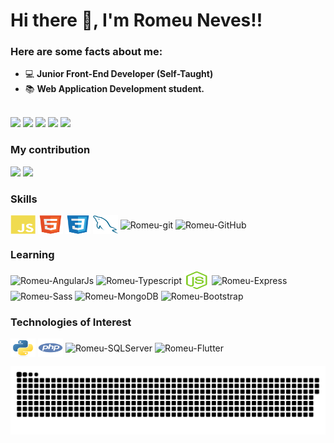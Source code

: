 # Hi there 👋, I'm Romeu Neves!! 

### Here are some facts about me:
- 💻 **Junior Front-End Developer (Self-Taught)**
- 📚 **Web Application Development student.**

<br>

<div>
  <a href="https://instagram.com/romeunevesr" target="_blank"><img src="https://img.shields.io/badge/-Instagram-%23E4405F?style=for-the-badge&logo=instagram&logoColor=white" target="_blank"></a>
  <a href = "mailto:nevesromeu21@gmail.com"><img src="https://img.shields.io/badge/Gmail-D14836?style=for-the-badge&logo=gmail&logoColor=white" target="_blank"></a> 
  <a href = "https://portfolio-romeu-neves.herokuapp.com/#home"><img src="https://img.shields.io/badge/MY WEB-a044ff?style=for-the-badge&logo=&logoColor=white" target="_blank"></a>
 <a href = "https://www.linkedin.com/in/romeu-neves-6b1340184/"><img src="https://img.shields.io/badge/Linkedin-0077b5?style=for-the-badge&logo=Linkedin&logoColor=white" target="_blank"></a>
  <a href = "https://medium.com/@rneves_91600"><img src="https://img.shields.io/badge/Medium-ff0000?style=for-the-badge&logo=Medium&logoColor=white" target="_blank"></a>
</div>
 
### My contribution 
  <div>
    <img height="180em" src="https://github-readme-stats.vercel.app/api?username=rnevesphp&show_icons=true&theme=dark&include_all_commits=true&count_private=true"/>
    <img height="180em" src="https://github-readme-stats.vercel.app/api/top-langs/?username=rnevesphp&layout=compact&langs_count=8&theme=dark"/>
  </div>

 ### Skills
  <div style="display: inline_block">
    <img align="center" alt="Romeu-Js" height="30" width="40" src="https://raw.githubusercontent.com/devicons/devicon/master/icons/javascript/javascript-plain.svg" />
    <img align="center" alt="Romeu-HTML" height="30" width="40" src="https://raw.githubusercontent.com/devicons/devicon/master/icons/html5/html5-original.svg" />
    <img align="center" alt="Romeu-CSS" height="30" width="40" src="https://raw.githubusercontent.com/devicons/devicon/master/icons/css3/css3-original.svg" />
    <img align="center" alt="Romeu-MySQL" height="30" width="40" src="https://raw.githubusercontent.com/devicons/devicon/master/icons/mysql/mysql-plain.svg" />
    <img align="center" alt="Romeu-git" height="30" width="40" src="https://cdn.jsdelivr.net/gh/devicons/devicon/icons/git/git-original.svg" />
    <img align="center" alt="Romeu-GitHub" height="30" width="40" src="https://cdn.jsdelivr.net/gh/devicons/devicon/icons/github/github-original.svg" />
  </div>

### Learning 
  <div style="display: inline_block"> 
    <img align="center" alt="Romeu-AngularJs" height="30" width="40" src="https://cdn.jsdelivr.net/gh/devicons/devicon/icons/angularjs/angularjs-original.svg" />
    <img align="center" alt="Romeu-Typescript" height="30" width="40" src="https://cdn.jsdelivr.net/gh/devicons/devicon/icons/typescript/typescript-original.svg" />  
    <img align="center" alt="Romeu-Node" height="30" width="40" src="https://raw.githubusercontent.com/devicons/devicon/master/icons/nodejs/nodejs-plain.svg">  
    <img align="center" alt="Romeu-Express" height="30" width="40" src="https://cdn.jsdelivr.net/gh/devicons/devicon/icons/express/express-original.svg" />
    <img align="center" alt="Romeu-Sass" height="30" width="40" src="https://cdn.jsdelivr.net/gh/devicons/devicon/icons/sass/sass-original.svg" />
    <img align="center" alt="Romeu-MongoDB" height="30" width="40" src="https://cdn.jsdelivr.net/gh/devicons/devicon/icons/mongodb/mongodb-original.svg" />
    <img align="center" alt="Romeu-Bootstrap" height="30" width="40" src="https://cdn.jsdelivr.net/gh/devicons/devicon/icons/bootstrap/bootstrap-plain.svg" />
  </div>

### Technologies of Interest
 <div style="display: inline_block">
  <img align="center" alt="Romeu-Python" height="30" width="40" src="https://raw.githubusercontent.com/devicons/devicon/master/icons/python/python-original.svg" />
  <img align="center" alt="Romeu-php" height="30" width="40" src="https://raw.githubusercontent.com/devicons/devicon/master/icons/php/php-plain.svg" />   
  <img align="center" alt="Romeu-SQLServer" height="30" width="40" src="https://cdn.jsdelivr.net/gh/devicons/devicon/icons/microsoftsqlserver/microsoftsqlserver-plain.svg" />
  <img align="center" alt="Romeu-Flutter" height="30" width="40" src="https://cdn.jsdelivr.net/gh/devicons/devicon/icons/flutter/flutter-original.svg" />
 </div>


![Snake animation](https://github.com/rnevesphp/rnevesphp/blob/output/github-contribution-grid-snake.svg)



